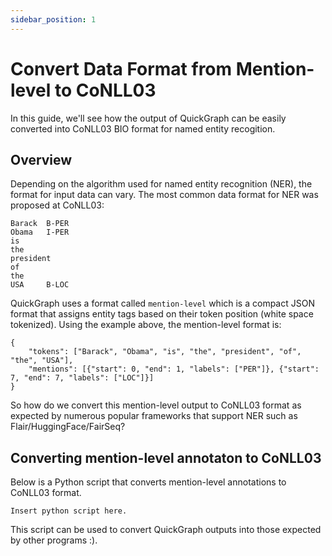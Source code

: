 ```yaml
---
sidebar_position: 1
---
```

# Convert Data Format from Mention-level to CoNLL03

In this guide, we'll see how the output of QuickGraph can be easily converted into CoNLL03 BIO format for named entity recogition.

## Overview

Depending on the algorithm used for named entity recognition (NER), the format for input data can vary. The most common data format for NER was proposed at CoNLL03:

```
Barack	B-PER
Obama	I-PER
is
the
president
of
the
USA		B-LOC
```

QuickGraph uses a format called `mention-level` which is a compact JSON format that assigns entity tags based on their token position (white space tokenized). Using the example above, the mention-level format is:

```
{
	"tokens": ["Barack", "Obama", "is", "the", "president", "of", "the", "USA"],
	"mentions": [{"start": 0, "end": 1, "labels": ["PER"]}, {"start": 7, "end": 7, "labels": ["LOC"]}]
}
```

So how do we convert this mention-level output to CoNLL03 format as expected by numerous popular frameworks that support NER such as Flair/HuggingFace/FairSeq?

## Converting mention-level annotaton to CoNLL03

Below is a Python script that converts mention-level annotations to CoNLL03 format.

```
Insert python script here.
```

This script can be used to convert QuickGraph outputs into those expected by other programs :).
